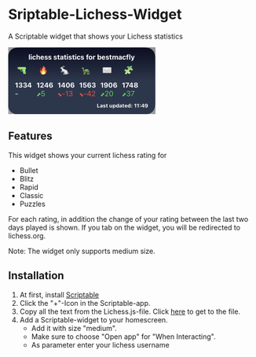 # Sriptable-Lichess-Widget
A Scriptable widget that shows your Lichess statistics

<img src="Screenshot.png" width=300/>

## Features
This widget shows your current lichess rating for 
- Bullet
- Blitz
- Rapid
- Classic
- Puzzles

For each rating, in addition the change of your rating between the last two days played is shown.
If you tab on the widget, you will be redirected to lichess.org.

Note: The widget only supports medium size.

## Installation

1. At first, install [Scriptable](https://apps.apple.com/de/app/scriptable/id1405459188)
2. Click the "+"-Icon in the Scriptable-app.
3. Copy all the text from the Lichess.js-file. Click [here](https://github.com/bestmacfly/Scriptables-lichess-Widget/blob/main/lichess.js)  to get to the file.
4. Add a Scriptable-widget to your homescreen.
   * Add it with size "medium".
   * Make sure to choose "Open app" for "When Interacting".
   * As parameter enter your lichess username
